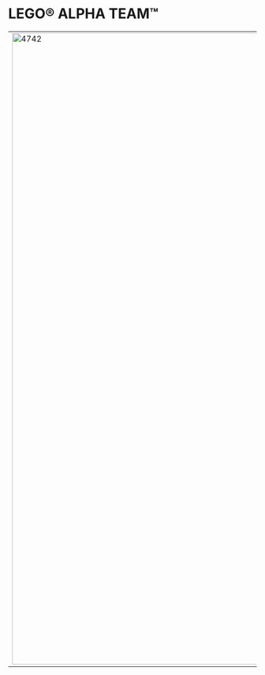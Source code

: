 # LEGO® ALPHA TEAM™

<table>
<tr>
<td rowspan="2"><img alt="4742" src="https://www.lego.com/cdn/product-assets/product.img.pri/4742_prod.jpg" width="1280"></td>
<td><b>4742 Jeges kilóméterfaló</b></td>
</tr>
<tr>
<td>Pattanj a jeges kilóméterfaló nyergébe és csatlakozz Flex ügynökhöz, aki jéggömböket keres a hegyekben! Ha meredek hegyi ösvényen kellene felmásznod, akkor egyszerűen alakítsd át a kilóméterfalót gyalogos terepjáróvá!</td>
</tr>
</table>